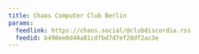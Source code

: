 ```yaml
---
title: Chaos Computer Club Berlin
params:
  feedlink: https://chaos.social/@clubdiscordia.rss
  feedid: b498ee0d40a81cdfbd7d7ef28df2ac3e
---
```

